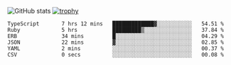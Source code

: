 ![GitHub stats](https://github-readme-stats.vercel.app/api?username=ksk001100&show_icons=true&theme=tokyonight)
[![trophy](https://github-profile-trophy.vercel.app/?username=ksk001100&theme=onedark)](https://github.com/ryo-ma/github-profile-trophy)

<!--START_SECTION:waka-->

```text
TypeScript       7 hrs 12 mins   █████████████▓░░░░░░░░░░░   54.51 %
Ruby             5 hrs           █████████▒░░░░░░░░░░░░░░░   37.84 %
ERB              34 mins         █░░░░░░░░░░░░░░░░░░░░░░░░   04.29 %
JSON             22 mins         ▓░░░░░░░░░░░░░░░░░░░░░░░░   02.85 %
YAML             2 mins          ░░░░░░░░░░░░░░░░░░░░░░░░░   00.37 %
CSV              0 secs          ░░░░░░░░░░░░░░░░░░░░░░░░░   00.08 %
```

<!--END_SECTION:waka-->
